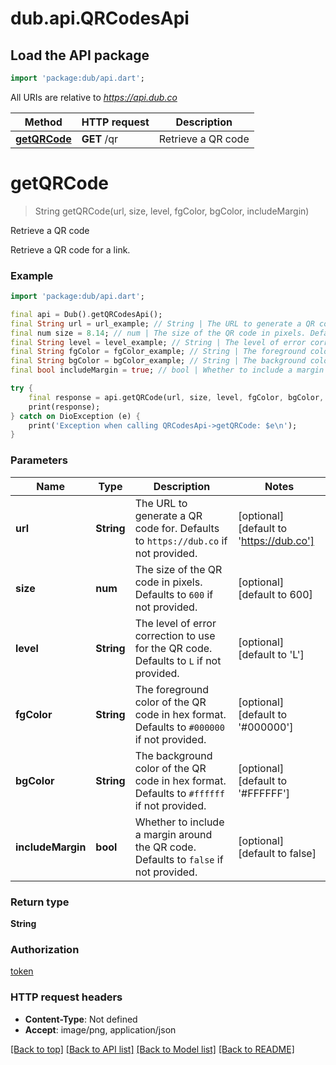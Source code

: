 # dub.api.QRCodesApi

## Load the API package
```dart
import 'package:dub/api.dart';
```

All URIs are relative to *https://api.dub.co*

Method | HTTP request | Description
------------- | ------------- | -------------
[**getQRCode**](QRCodesApi.md#getqrcode) | **GET** /qr | Retrieve a QR code


# **getQRCode**
> String getQRCode(url, size, level, fgColor, bgColor, includeMargin)

Retrieve a QR code

Retrieve a QR code for a link.

### Example
```dart
import 'package:dub/api.dart';

final api = Dub().getQRCodesApi();
final String url = url_example; // String | The URL to generate a QR code for. Defaults to `https://dub.co` if not provided.
final num size = 8.14; // num | The size of the QR code in pixels. Defaults to `600` if not provided.
final String level = level_example; // String | The level of error correction to use for the QR code. Defaults to `L` if not provided.
final String fgColor = fgColor_example; // String | The foreground color of the QR code in hex format. Defaults to `#000000` if not provided.
final String bgColor = bgColor_example; // String | The background color of the QR code in hex format. Defaults to `#ffffff` if not provided.
final bool includeMargin = true; // bool | Whether to include a margin around the QR code. Defaults to `false` if not provided.

try {
    final response = api.getQRCode(url, size, level, fgColor, bgColor, includeMargin);
    print(response);
} catch on DioException (e) {
    print('Exception when calling QRCodesApi->getQRCode: $e\n');
}
```

### Parameters

Name | Type | Description  | Notes
------------- | ------------- | ------------- | -------------
 **url** | **String**| The URL to generate a QR code for. Defaults to `https://dub.co` if not provided. | [optional] [default to 'https://dub.co']
 **size** | **num**| The size of the QR code in pixels. Defaults to `600` if not provided. | [optional] [default to 600]
 **level** | **String**| The level of error correction to use for the QR code. Defaults to `L` if not provided. | [optional] [default to 'L']
 **fgColor** | **String**| The foreground color of the QR code in hex format. Defaults to `#000000` if not provided. | [optional] [default to '#000000']
 **bgColor** | **String**| The background color of the QR code in hex format. Defaults to `#ffffff` if not provided. | [optional] [default to '#FFFFFF']
 **includeMargin** | **bool**| Whether to include a margin around the QR code. Defaults to `false` if not provided. | [optional] [default to false]

### Return type

**String**

### Authorization

[token](../README.md#token)

### HTTP request headers

 - **Content-Type**: Not defined
 - **Accept**: image/png, application/json

[[Back to top]](#) [[Back to API list]](../README.md#documentation-for-api-endpoints) [[Back to Model list]](../README.md#documentation-for-models) [[Back to README]](../README.md)

